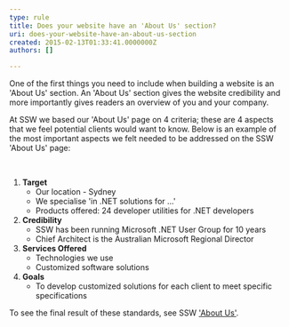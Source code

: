 ```yaml
---
type: rule
title: Does your website have an 'About Us' section?
uri: does-your-website-have-an-about-us-section
created: 2015-02-13T01:33:41.0000000Z
authors: []

---
```


One of the first things you need to include when building a website is an 'About       Us' section. An 'About Us' section gives the website credibility and more importantly       gives readers an overview of you and your company.

At SSW we based our 'About Us' page on 4 criteria; these are 4 aspects that we feel       potential clients would want to know. Below is an example of the most important       aspects we felt needed to be addressed on the SSW 'About Us' page:
 
​

1. **Target**
    - Our location - Sydney
    - We specialise 'in .NET solutions for ...'
    - Products offered: 24 developer utilities for .NET developers
2. **Credibility**
    - SSW has been running Microsoft .NET User Group for 10 years
    - Chief Architect is the Australian Microsoft Regional Director
3. **Services Offered**
    - Technologies we use
    - Customized software solutions
4. **Goals**
    - To develop customized solutions for each client to meet specific specifications


To see the final result of these standards, see SSW ['About Us'](http&#58;//www.ssw.com.au/ssw/Company/AboutUs.aspx).
